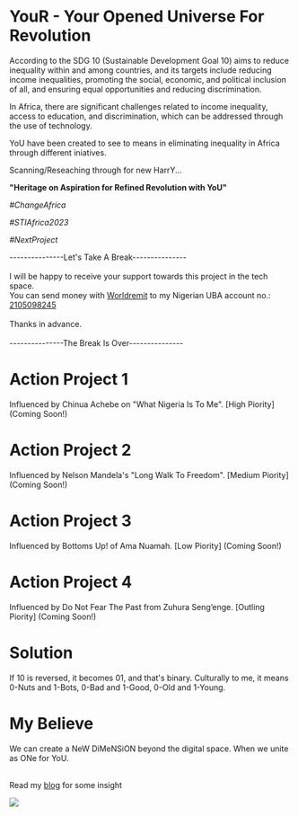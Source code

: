 # YouR - Your Opened Universe For Revolution 

According to the SDG 10 (Sustainable Development Goal 10) aims to reduce inequality within and among countries, and its targets include reducing income inequalities, promoting the social, economic, and political inclusion of all, and ensuring equal opportunities and reducing discrimination.

In Africa, there are significant challenges related to income inequality, access to education, and discrimination, which can be addressed through the use of technology.

YoU have been created to see to means in eliminating inequality in Africa through different iniatives.

Scanning/Reseaching through for new HarrY... 

<b>"Heritage on Aspiration for Refined Revolution with YoU"</b>

<i>#ChangeAfrica</i>

<i>#STIAfrica2023</i>

<i>#NextProject</i>

---------------Let's Take A Break---------------
<br/><br/>
I will be happy to receive your support towards this project in the tech space.
<br/>
You can send money with [Worldremit](https://www.worldremit.com) to my Nigerian UBA account no.: [2105098245](https://flutterwave.com/donate/dqzrcfmfo9p3)
<br/><br/>
Thanks in advance.
<br/><br/>
---------------The Break Is Over---------------

# Action Project 1
Influenced by Chinua Achebe on "What Nigeria Is To Me". [High Piority] (Coming Soon!)

# Action Project 2
Influenced by Nelson Mandela's "Long Walk To Freedom". [Medium Piority] (Coming Soon!)

# Action Project 3
Influenced by Bottoms Up! of Ama Nuamah. [Low Piority] (Coming Soon!)

# Action Project 4
Influenced by Do Not Fear The Past from Zuhura Seng’enge. [Outling Piority] (Coming Soon!)

# Solution
If 10 is reversed, it becomes 01, and that's binary. Culturally to me, it means 0-Nuts and 1-Bots, 0-Bad and 1-Good, 0-Old and 1-Young.

# My Believe
We can create a NeW DiMeNSiON beyond the digital space. When we unite as ONe for YoU.
<br/><br/>

Read my [blog](https://tobiadeoye.com.ng/the-3-spaces-without-1) for some insight

<a href="https://twitter.com/tobisure"><img src="https://img.shields.io/badge/Twitter-1DA1F2?style=for-the-badge&logo=twitter&logoColor=white"></a>




